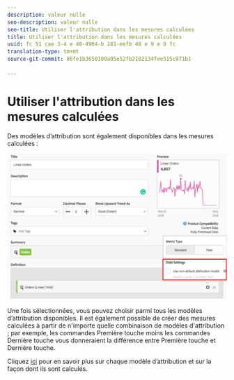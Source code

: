 ```yaml
---
description: valeur nulle
seo-description: valeur nulle
seo-title: Utiliser l'attribution dans les mesures calculées
title: Utiliser l'attribution dans les mesures calculées
uuid: fc 51 cae 3-4 e 40-4964-b 281-eefb 48 e 9 e 0 fc
translation-type: tm+mt
source-git-commit: 86fe1b3650100a05e52fb2102134fee515c871b1

---
```



# Utiliser l'attribution dans les mesures calculées

Des modèles d’attribution sont également disponibles dans les mesures calculées :

![](assets/Calc_Metric_Settings.png)

Une fois sélectionnées, vous pouvez choisir parmi tous les modèles d’attribution disponibles. Il est également possible de créer des mesures calculées à partir de n'importe quelle combinaison de modèles d'attribution ; par exemple, les commandes Première touche moins les commandes Dernière touche vous donneraient la différence entre Première touche et Dernière touche.

Cliquez [ici](../../../analyze/analysis-workspace/attribution-iq/attribution.md#section_4B9E7F83AE0B451A992397E55C3F5871) pour en savoir plus sur chaque modèle d’attribution et sur la façon dont ils sont calculés.
